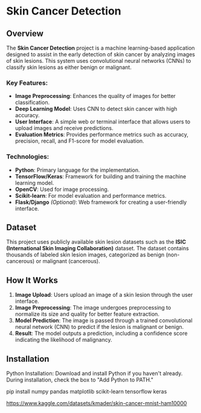 # Skin Cancer Detection

## Overview

The **Skin Cancer Detection** project is a machine learning-based application designed to assist in the early detection of skin cancer by analyzing images of skin lesions. This system uses convolutional neural networks (CNNs) to classify skin lesions as either benign or malignant.

### Key Features:
- **Image Preprocessing**: Enhances the quality of images for better classification.
- **Deep Learning Model**: Uses CNN to detect skin cancer with high accuracy.
- **User Interface**: A simple web or terminal interface that allows users to upload images and receive predictions.
- **Evaluation Metrics**: Provides performance metrics such as accuracy, precision, recall, and F1-score for model evaluation.

### Technologies:
- **Python**: Primary language for the implementation.
- **TensorFlow/Keras**: Framework for building and training the machine learning model.
- **OpenCV**: Used for image processing.
- **Scikit-learn**: For model evaluation and performance metrics.
- **Flask/Django** *(Optional)*: Web framework for creating a user-friendly interface.

## Dataset

This project uses publicly available skin lesion datasets such as the **ISIC (International Skin Imaging Collaboration)** dataset. The dataset contains thousands of labeled skin lesion images, categorized as benign (non-cancerous) or malignant (cancerous).

## How It Works

1. **Image Upload**: Users upload an image of a skin lesion through the user interface.
2. **Image Preprocessing**: The image undergoes preprocessing to normalize its size and quality for better feature extraction.
3. **Model Prediction**: The image is passed through a trained convolutional neural network (CNN) to predict if the lesion is malignant or benign.
4. **Result**: The model outputs a prediction, including a confidence score indicating the likelihood of malignancy.

## Installation


Python Installation: Download and install Python if you haven't already. During installation, check the box to "Add Python to PATH."

pip install numpy pandas matplotlib scikit-learn tensorflow keras

https://www.kaggle.com/datasets/kmader/skin-cancer-mnist-ham10000


